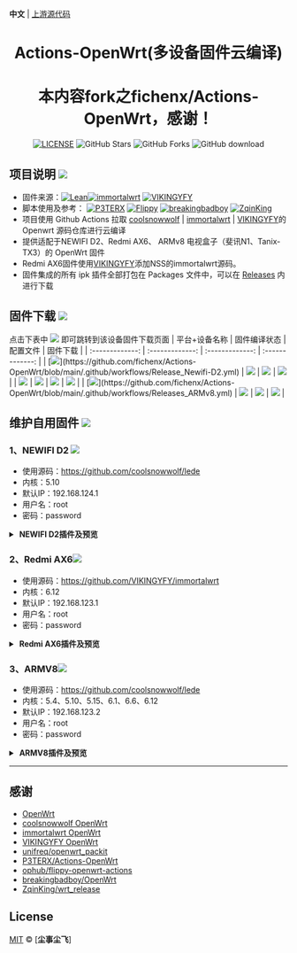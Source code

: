 **中文** | [上游源代码](https://github.com/P3TERX/Actions-OpenWrt)

<div align="center">
<h1>Actions-OpenWrt(多设备固件云编译)</h1>
<h1>本内容fork之fichenx/Actions-OpenWrt，感谢！</h1>
 
[![LICENSE](https://img.shields.io/github/license/mashape/apistatus.svg?style=flat-square&label=LICENSE)](https://github.com/fichenx/Actions-OpenWrt/blob/main/LICENSE)
![GitHub Stars](https://img.shields.io/github/stars/fichenx/Actions-OpenWrt.svg?style=flat-square&label=Stars&logo=github)
![GitHub Forks](https://img.shields.io/github/forks/fichenx/Actions-OpenWrt.svg?style=flat-square&label=Forks&logo=github)
![GitHub download](https://img.shields.io/github/downloads/fichenx/Actions-OpenWrt/total.svg?style=flat-square&label=Download&logo=github)
</div>

## 项目说明 [![](https://img.shields.io/badge/-项目基本介绍-FFFFFF.svg)](#项目说明-)
- 固件来源：[![Lean](https://img.shields.io/badge/Lede-coolsnowwolf-ff69b4.svg?style=flat&logo=appveyor)](https://github.com/coolsnowwolf/lede)[![immortalwrt](https://img.shields.io/badge/immortalwrt-immortalwrt-ff69b4.svg?style=flat&logo=appveyor)](https://github.com/immortalwrt/immortalwrt) [![VIKINGYFY](https://img.shields.io/badge/immortalwrt-VIKINGYFY-ff69b4.svg?style=flat&logo=appveyor)](https://github.com/VIKINGYFY/immortalwrt)
- 脚本使用及参考： [![P3TERX](https://img.shields.io/badge/OpenWrt-P3TERX-blueviolet.svg?style=flat&logo=appveyor)](https://github.com/P3TERX/Actions-OpenWrt) [![Flippy](https://img.shields.io/badge/Package-Flippy-orange.svg?style=flat&logo=appveyor)](https://github.com/unifreq/openwrt_packit)  [![breakingbadboy](https://img.shields.io/badge/OpenWrt-breakingbadboy-orange.svg?style=flat&logo=appveyor)](https://github.com/breakingbadboy/OpenWrt)  [![ZqinKing](https://img.shields.io/badge/wrt_release-ZqinKing-orange.svg?style=flat&logo=appveyor)](https://github.com/ZqinKing/wrt_release)
- 项目使用 Github Actions 拉取 [coolsnowwolf](https://github.com/coolsnowwolf/lede) | [immortalwrt](https://github.com/immortalwrt/immortalwrt) |  [VIKINGYFY](https://github.com/VIKINGYFY/immortalwrt)的 Openwrt 源码仓库进行云编译
- 提供适配于NEWIFI D2、Redmi AX6、 ARMv8 电视盒子（斐讯N1、Tanix-TX3）的 OpenWrt 固件
- Redmi AX6固件使用[VIKINGYFY](https://github.com/VIKINGYFY/immortalwrt)添加NSS的immortalwrt源码。
- 固件集成的所有 ipk 插件全部打包在 Packages 文件中，可以在 [Releases](https://github.com/fichenx/Actions-OpenWrt/releases) 内进行下载

## 固件下载 [![](https://img.shields.io/badge/-编译状态及下载链接-FFFFFF.svg)](#固件下载-)
点击下表中 [![](https://img.shields.io/badge/下载-链接-blueviolet.svg?style=flat&logo=hack-the-box)](https://github.com/kinkitchen/Actions-OpenWrt/releases) 即可跳转到该设备固件下载页面
| 平台+设备名称 | 固件编译状态 | 配置文件 | 固件下载 |
| :-------------: | :-------------: | :-------------: | :-------------: |
| [![](https://img.shields.io/badge/Newifi-D2(lede_lua)-32C955.svg?logo=openwrt)](https://github.com/fichenx/Actions-OpenWrt/blob/main/.github/workflows/Release_Newifi-D2.yml) | [![](https://github.com/fichenx/Actions-OpenWrt/actions/workflows/Release_Newifi-D2.yml/badge.svg)](https://github.com/fichenx/Actions-OpenWrt/actions/workflows/Release_Newifi-D2.yml) | [![](https://img.shields.io/badge/编译-配置-orange.svg?logo=apache-spark)](https://github.com/fichenx/Actions-OpenWrt/blob/main/config/Newifi-D2_lede_lua.config) | [![](https://img.shields.io/badge/下载-链接-blueviolet.svg?logo=hack-the-box)](https://github.com/fichenx/Actions-OpenWrt/releases?q=Newifi-D2&expanded=true) |
| [![](https://img.shields.io/badge/Redmi-AX6_plus（immortalwrt）-32C955.svg?logo=openwrt)](https://github.com/kinkitchen/Actions-OpenWrt/blob/main/.github/workflows/Release_Redmi-AX6_plus.yml) | [![](https://github.com/kinkitchen/Actions-OpenWrt/actions/workflows/Release_Redmi-AX6_plus.yml/badge.svg)](https://github.com/kinkitchen/Actions-OpenWrt/actions/workflows/Release_Redmi-AX6_plus.yml) | [![](https://img.shields.io/badge/编译-配置-orange.svg?logo=apache-spark)](https://github.com/kinkitchen/Actions-OpenWrt/blob/main/config/RedMi-AX6_plus_imm.config) | [![](https://img.shields.io/badge/下载-链接-blueviolet.svg?logo=hack-the-box)](https://github.com/kinkitchen/Actions-OpenWrt/releases) |
| [![](https://img.shields.io/badge/ARM-v8(lede_lua)-32C955.svg?logo=openwrt)](https://github.com/fichenx/Actions-OpenWrt/blob/main/.github/workflows/Releases_ARMv8.yml) | [![](https://github.com/fichenx/Actions-OpenWrt/actions/workflows/Releases_ARMv8.yml/badge.svg)](https://github.com/fichenx/Actions-OpenWrt/actions/workflows/Releases_ARMv8.yml) | [![](https://img.shields.io/badge/编译-配置-orange.svg?logo=apache-spark)](https://github.com/fichenx/Actions-OpenWrt/blob/main/config/ARMv8_lede_lua.config) | [![](https://img.shields.io/badge/下载-链接-blueviolet.svg?logo=hack-the-box)](https://github.com/fichenx/Actions-OpenWrt/releases?q=ARMv8&expanded=true) |

## 维护自用固件 [![](https://img.shields.io/badge/-维护自用固件插件及预览-FFFFFF.svg)](#维护自用固件-)

### 1、NEWIFI D2 [![](https://img.shields.io/badge/-NEWIFI_D2-FFFFFF.svg)](#1、NEWIFI_D2-)
- 使用源码：https://github.com/coolsnowwolf/lede
- 内核：5.10
- 默认IP：192.168.124.1
- 用户名：root
- 密码：password
<details>
<summary><b>&nbsp;NEWIFI D2插件及预览</b><br/></summary>
<br/>
- 编译插件：<br/>
- 主题：Design<br/>
- 系统：磁盘管理、文件传输<br/>
- 服务：微信推送、openclash、SmartDNS、KMS服务器、Upnp、ShadowSocksR Plus+<br/>
- 网络存储：usb打印服务器、硬盘休眠、FTP服务器、网络共享<br/>
- VPN：N2N VPN、NPS内网穿透<br/>
- 网络：多线多拨、负载均衡、Turbo ACC 网络加速。<br/>
<img src="https://github.com/fichenx/OpenWrt/assets/86181542/a1768d5b-1646-4c6d-8e07-893943415dc5"/>
</details>



### 2、Redmi AX6[![](https://img.shields.io/badge/-Redmi_AX6-FFFFFF.svg)](#2、Redmi_AX6-)
- 使用源码：https://github.com/VIKINGYFY/immortalwrt
- 内核：6.12
- 默认IP：192.168.123.1
- 用户名：root
- 密码：password
<details>
<summary><b>&nbsp;Redmi AX6插件及预览</b><br/></summary>
<br/>
 编译插件：<br/>
- 主题：Design<br/>
- 系统：文件管理器、定时重启、终端<br/>
- 服务：Frpc、OpenClash、msd_lite、SmartDNS、网络唤醒、UPnP IGD 和 PCP、Vlmcsd KMS 服务器<br/>
- 管控：时间控制<br/>
- VPN：Zerotier<br/>
- 网络：SQM 队列管理 <br/>
<img src="https://github.com/user-attachments/assets/5451cbc3-a334-4438-9a8a-3fda02efdfc8"/>
</details>



### 3、ARMV8[![](https://img.shields.io/badge/-ARMV8-FFFFFF.svg)](#3、ARMV8-)
- 使用源码：https://github.com/coolsnowwolf/lede 
- 内核：5.4、5.10、5.15、6.1、6.6、6.12
- 默认IP：192.168.123.2
- 用户名：root
- 密码：password
<details>
<summary><b>&nbsp;ARMV8插件及预览</b><br/></summary>
<br/>
编译插件：<br/>
- 主题：Argon、Design<br/>
- 系统：Argon主题设置、文件传输、磁盘管理、晨晶宝盒<br/>
- 服务：PassWall、ikoolproxy、bypass、Adbyby Plus+ 、AdGuard Home（不含二进制文件，可在界面下载）、ShadowSocksR Plus+、watchcat plus、上网时间控制、微信推送、openclash、DDNS-GO、动态DNS、Privoxy 网络代理、SmartDNS、组播转换 Lite、网络唤醒、uhttpd、Upnp、KMS服务器、MWAN3 分流助手、homeassistant。
- docker：DockerMan<br/>
- 网络存储：filebrowser、NFS管理、usb打印服务器、硬盘休眠、打印服务器、minidlna、网络共享、Aria2、MJPG-streamer、FTP服务器、MiniDLNA<br/>
- VPN：N2N VPN、IPsec VPN服务器、PPTP VPN服务器、Frps、Frp内网穿透、NPS内网穿透<br/>
- 网络：SQM Qos、socat、Turbo ACC 网络加速、u多线多拨、负载均衡、ipv6helper。<br/>
<img src="https://github.com/fichenx/OpenWrt/assets/86181542/a7ff319a-8875-4f58-a185-af6c1af979fc"/>
</details>

---------------------------

## 感谢

- [OpenWrt](https://github.com/openwrt/openwrt)
- [coolsnowwolf OpenWrt](https://github.com/coolsnowwolf/lede)
- [immortalwrt OpenWrt](https://github.com/immortalwrt/immortalwrt)
- [VIKINGYFY OpenWrt](https://github.com/VIKINGYFY/immortalwrt)
- [unifreq/openwrt_packit](https://github.com/unifreq/openwrt_packit)
- [P3TERX/Actions-OpenWrt](https://github.com/P3TERX/Actions-OpenWrt)
- [ophub/flippy-openwrt-actions](https://github.com/ophub/flippy-openwrt-actions)
- [breakingbadboy/OpenWrt](https://github.com/breakingbadboy/OpenWrt)
- [ZqinKing/wrt_release](https://github.com/ZqinKing/wrt_release)

## License

[MIT](https://github.com/fichenx/OpenWrt/blob/main/LICENSE) © [**尘事尘飞**]
